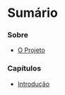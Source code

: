 # Sumário

### Sobre

* [O Projeto](README.md)

### Capítulos

* [Introdução](content/programacao/index.md)